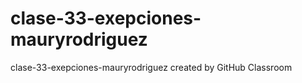 # clase-33-exepciones-mauryrodriguez
clase-33-exepciones-mauryrodriguez created by GitHub Classroom
